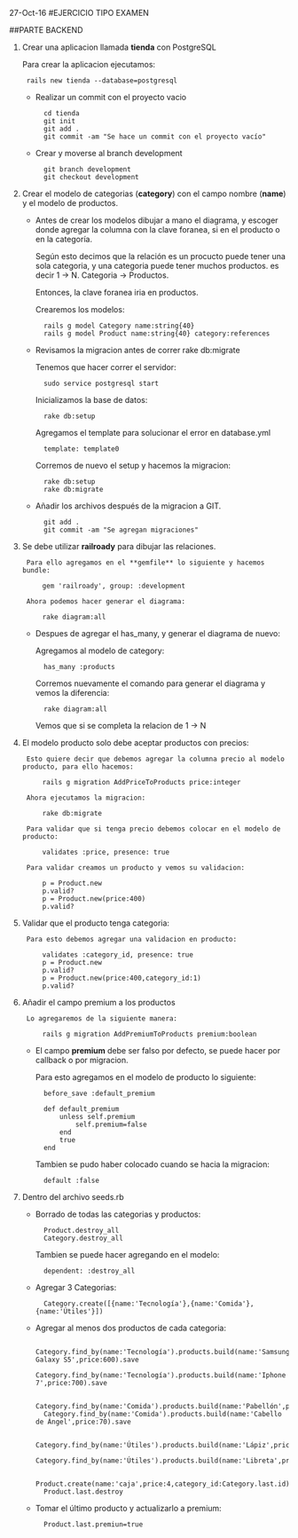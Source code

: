 27-Oct-16
#EJERCICIO TIPO EXAMEN

##PARTE BACKEND

1. Crear una aplicacion llamada **tienda** con PostgreSQL
	
	Para crear la aplicacion ejecutamos:

		rails new tienda --database=postgresql

	- Realizar un commit con el proyecto vacio

			cd tienda
			git init
			git add .
			git commit -am "Se hace un commit con el proyecto vacío"

	- Crear y moverse al branch development

			git branch development
			git checkout development


2. Crear el modelo de categorias (**category**) con el campo nombre (**name**) y el modelo de productos.

	- Antes de crear los modelos dibujar a mano el diagrama, y escoger donde agregar la columna con la clave foranea, si en  el producto o en la categoría.

		Según esto decimos que la relación es un procucto puede tener una sola categoria, y una categoria puede tener muchos productos. es decir 1 -> N. Categoria -> Productos.

		Entonces, la clave foranea iria en productos.

		Crearemos los modelos:

			rails g model Category name:string{40}
			rails g model Product name:string{40} category:references

	- Revisamos la migracion antes de correr rake db:migrate

		Tenemos que hacer correr el servidor:

			sudo service postgresql start

		Inicializamos la base de datos:

			rake db:setup

		Agregamos el template para solucionar el error en database.yml

			template: template0

		Corremos de nuevo el setup y hacemos la migracion:

			rake db:setup
			rake db:migrate

	- Añadir los archivos después de la migracion a GIT.

			git add .
			git commit -am "Se agregan migraciones"

3. Se debe utilizar **railroady** para dibujar las relaciones.

		Para ello agregamos en el **gemfile** lo siguiente y hacemos bundle:

			gem 'railroady', group: :development

		Ahora podemos hacer generar el diagrama:

			rake diagram:all

	- Despues de agregar el has_many, y generar el diagrama de nuevo:

		Agregamos al modelo de category:

			has_many :products

		Corremos nuevamente el comando para generar el diagrama y vemos la diferencia:

			rake diagram:all

		Vemos que si se completa la relacion de 1 -> N

4. El modelo producto solo debe aceptar productos con precios:

		Esto quiere decir que debemos agregar la columna precio al modelo producto, para ello hacemos:

			rails g migration AddPriceToProducts price:integer

		Ahora ejecutamos la migracion:

			rake db:migrate

		Para validar que si tenga precio debemos colocar en el modelo de producto:

			validates :price, presence: true

		Para validar creamos un producto y vemos su validacion:

			p = Product.new
			p.valid?
			p = Product.new(price:400)
			p.valid?

5. Validar que el producto tenga categoria:

		Para esto debemos agregar una validacion en producto:

			validates :category_id, presence: true
			p = Product.new
			p.valid?
			p = Product.new(price:400,category_id:1)
			p.valid?		

6. Añadir el campo premium a los productos

		Lo agregaremos de la siguiente manera:

			rails g migration AddPremiumToProducts premium:boolean

	- El campo **premium** debe ser falso por defecto, se puede hacer por callback o por migracion.

		Para esto agregamos en el modelo de producto lo siguiente:

			before_save :default_premium

			def default_premium
				unless self.premium
					self.premium=false
				end
				true
			end

		Tambien se pudo haber colocado cuando se hacia la migracion:

			default :false

7. Dentro del archivo seeds.rb

	- Borrado de todas las categorias y productos:

			Product.destroy_all
			Category.destroy_all

		Tambien se puede hacer agregando en el modelo:

			dependent: :destroy_all

	- Agregar 3 Categorias:

			Category.create([{name:'Tecnología'},{name:'Comida'},{name:'Útiles'}])

	- Agregar al menos dos productos de cada categoria:

			Category.find_by(name:'Tecnología').products.build(name:'Samsung Galaxy S5',price:600).save
			Category.find_by(name:'Tecnología').products.build(name:'Iphone 7',price:700).save

			Category.find_by(name:'Comida').products.build(name:'Pabellón',price:60).save
			Category.find_by(name:'Comida').products.build(name:'Cabello de Ángel',price:70).save

			Category.find_by(name:'Útiles').products.build(name:'Lápiz',price:6).save
			Category.find_by(name:'Útiles').products.build(name:'Libreta',price:7).save

			Product.create(name:'caja',price:4,category_id:Category.last.id)
			Product.last.destroy

	- Tomar el último producto y actualizarlo a premium:

			Product.last.premiun=true
